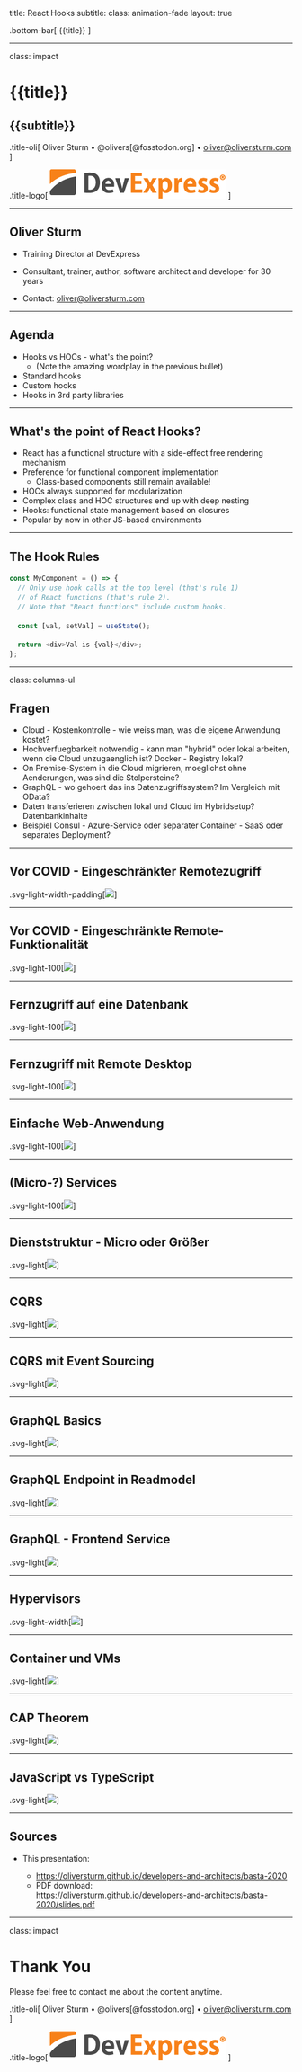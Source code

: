 title: React Hooks
subtitle:
class: animation-fade
layout: true

<!-- This slide will serve as the base layout for all your slides -->

.bottom-bar[
{{title}}
]

---

class: impact

# {{title}}

## {{subtitle}}

.title-oli[
Oliver Sturm &bull; @olivers[@fosstodon.org] &bull; oliver@oliversturm.com
]

.title-logo[
<img src="template/devexpress.png" id="devexpress" alt="DevExpress">
]

---

## Oliver Sturm

- Training Director at DevExpress
- Consultant, trainer, author, software architect and developer for 30 years

- Contact: oliver@oliversturm.com

---

## Agenda

- Hooks vs HOCs - what's the point?
  - (Note the amazing wordplay in the previous bullet)
- Standard hooks
- Custom hooks
- Hooks in 3rd party libraries

---

## What's the point of React Hooks?

- React has a functional structure with a side-effect free rendering mechanism
- Preference for functional component implementation
  - Class-based components still remain available!
- HOCs always supported for modularization
- Complex class and HOC structures end up with deep nesting
- Hooks: functional state management based on closures
- Popular by now in other JS-based environments

---

## The Hook Rules

```js
const MyComponent = () => {
  // Only use hook calls at the top level (that's rule 1)
  // of React functions (that's rule 2).
  // Note that "React functions" include custom hooks.

  const [val, setVal] = useState();

  return <div>Val is {val}</div>;
};
```

---

class: columns-ul

## Fragen

- Cloud - Kostenkontrolle - wie weiss man, was die eigene Anwendung kostet?
- Hochverfuegbarkeit notwendig - kann man "hybrid" oder lokal arbeiten, wenn die Cloud unzugaenglich ist? Docker - Registry lokal?
- On Premise-System in die Cloud migrieren, moeglichst ohne Aenderungen, was sind die Stolpersteine?
- GraphQL - wo gehoert das ins Datenzugriffssystem? Im Vergleich mit OData?
- Daten transferieren zwischen lokal und Cloud im Hybridsetup? Datenbankinhalte
- Beispiel Consul - Azure-Service oder separater Container - SaaS oder separates Deployment?

---

## Vor COVID - Eingeschränkter Remotezugriff

.svg-light-width-padding[![](pre-covid-remote-access-org.png)]

---

## Vor COVID - Eingeschränkte Remote-Funktionalität

.svg-light-100[![](pre-covid-remote-access-erp-modules.png)]

---

## Fernzugriff auf eine Datenbank

.svg-light-100[![](database-remote-access-through-vpn.png)]

---

## Fernzugriff mit Remote Desktop

.svg-light-100[![](remote-desktop-access.png)]

---

## Einfache Web-Anwendung

.svg-light-100[![](simple-web-application.png)]

---

## (Micro-?) Services

.svg-light-100[![](microservices-based-application.png)]

---

## Dienststruktur - Micro oder Größer

.svg-light[![](microservices-logical.svg)]

---

## CQRS

.svg-light[![](cqrs.svg)]

---

## CQRS mit Event Sourcing

.svg-light[![](cqrs-es.svg)]

---

## GraphQL Basics

.svg-light[![](graphql-basics.svg)]

---

## GraphQL Endpoint in Readmodel

.svg-light[![](graphql-endpoint-in-read-model.svg)]

---

## GraphQL - Frontend Service

.svg-light[![](frontend-graphql-service.svg)]

---

## Hypervisors

.svg-light-width[![](hypervisors.svg)]

---

## Container und VMs

.svg-light[![](containers-and-vms.svg)]

---

## CAP Theorem

.svg-light[![](cap-theorem.svg)]

---

## JavaScript vs TypeScript

.svg-light[![](static-types.svg)]

---

## Sources

- This presentation:

  - https://oliversturm.github.io/developers-and-architects/basta-2020
  - PDF download: <br>https://oliversturm.github.io/developers-and-architects/basta-2020/slides.pdf

---

class: impact

# Thank You

Please feel free to contact me about the content anytime.

.title-oli[
Oliver Sturm &bull; @olivers[@fosstodon.org] &bull; oliver@oliversturm.com
]

.title-logo[
<img src="template/devexpress.png" id="devexpress" alt="DevExpress">
]
